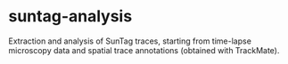 # suntag-analysis
Extraction and analysis of SunTag traces, starting from time-lapse microscopy data and spatial trace annotations (obtained with TrackMate).
